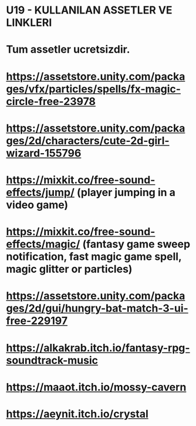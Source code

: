 # U19 - KULLANILAN ASSETLER VE LINKLERI
# Tum assetler ucretsizdir.
#
# https://assetstore.unity.com/packages/vfx/particles/spells/fx-magic-circle-free-23978
# https://assetstore.unity.com/packages/2d/characters/cute-2d-girl-wizard-155796
# https://mixkit.co/free-sound-effects/jump/ (player jumping in a video game)
# https://mixkit.co/free-sound-effects/magic/ (fantasy game sweep notification, fast magic game spell, magic glitter or particles)
# https://assetstore.unity.com/packages/2d/gui/hungry-bat-match-3-ui-free-229197
# https://alkakrab.itch.io/fantasy-rpg-soundtrack-music
# https://maaot.itch.io/mossy-cavern
# https://aeynit.itch.io/crystal
